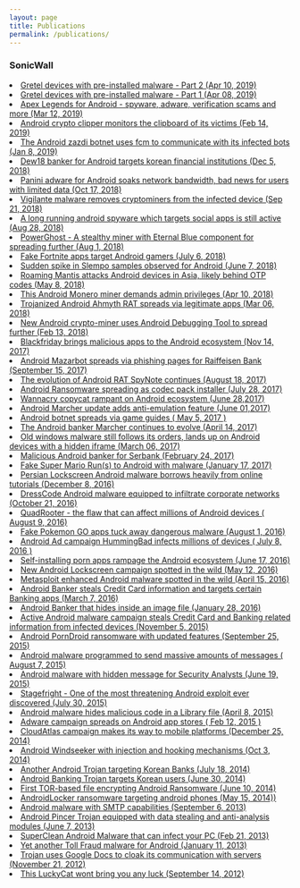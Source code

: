 ```yaml
---
layout: page
title: Publications
permalink: /publications/
---
```

### SonicWall
<li><a href="https://securitynews.sonicwall.com/xmlpost/analyzing-gretel-a7-android-device-for-pre-installed-malware-part-2/">Gretel devices with pre-installed malware - Part 2 (Apr 10, 2019)</a></li>
<li><a href="https://securitynews.sonicwall.com/xmlpost/analyzing-gretel-a7-android-device-for-pre-installed-malware-part-1/">Gretel devices with pre-installed malware - Part 1 (Apr 08, 2019)</a></li>
<li><a href="https://securitynews.sonicwall.com/xmlpost/apex-legends-for-android-spyware-adware-verification-scams-and-more/">Apex Legends for Android - spyware, adware, verification scams and more (Mar 12, 2019)</a></li>
<li><a href="https://securitynews.sonicwall.com/xmlpost/android-crypto-clipper-monitors-the-clipboard-of-its-victims/">Android crypto clipper monitors the clipboard of its victims (Feb 14, 2019)</a></li>
<li><a href="https://securitynews.sonicwall.com/xmlpost/the-android-zazdi-botnet-uses-fcm-to-communicate-with-its-infected-bots/">The Android zazdi botnet uses fcm to communicate with its infected bots (Jan 8, 2019)</a></li>
<li><a href="https://securitynews.sonicwall.com/xmlpost/dew18-banker-for-android-targets-korean-financial-institutions/">Dew18 banker for Android targets korean financial institutions (Dec 5, 2018)</a></li>
<li><a href="https://securitynews.sonicwall.com/xmlpost/panini-adware-for-android-soaks-network-bandwidth-bad-news-for-users-with-limited-data/">Panini adware for Android soaks network bandwidth, bad news for users with limited data (Oct 17, 2018)</a></li>
<li><a href="https://securitynews.sonicwall.com/xmlpost/vigilante-malware-removes-cryptominers-from-the-infected-device/">Vigilante malware removes cryptominers from the infected device (Sep 21, 2018)</a></li>
<li><a href="https://securitynews.sonicwall.com/xmlpost/a-long-running-android-spyware-which-targets-social-apps-is-still-active/">A long running android spyware which targets social apps is still active (Aug 28, 2018)</a></li>
<li><a href="https://securitynews.sonicwall.com/xmlpost/powerghost-a-stealthy-miner-with-eternal-blue-component-for-spreading-further/">PowerGhost - A stealthy miner with Eternal Blue component for spreading further (Aug 1, 2018)</a></li>
<li><a href="https://securitynews.sonicwall.com/xmlpost/fake-fortnite-apps-target-android-gamers/">Fake Fortnite apps target Android gamers (July 6, 2018)</a></li>
<li><a href="https://securitynews.sonicwall.com/xmlpost/sudden-spike-in-slempo-samples-observed-for-android-june-7-2018/">Sudden spike in Slempo samples observed for Android (June 7, 2018)</a></li>
<li><a href="https://securitynews.sonicwall.com/xmlpost/roaming-mantis-attacks-android-devices-in-asia-likely-behind-otp-codes-may-8-2018/">Roaming Mantis attacks Android devices in Asia, likely behind OTP codes (May 8, 2018) </a></li>
<li><a href="https://www.mysonicwall.com/SonicAlert/searchresults.aspx?ev=article&amp;id=1140">This Android Monero miner demands admin privileges (Apr 10, 2018)</a></li>
<li><a href="https://www.mysonicwall.com/SonicAlert/searchresults.aspx?ev=article&amp;id=1129">Trojanized Android Ahmyth RAT spreads via legitimate apps (Mar 06, 2018)</a></li>
<li><a href="https://www.mysonicwall.com/SonicAlert/searchresults.aspx?ev=article&amp;id=1123">New Android crypto-miner uses Android Debugging Tool to spread further (Feb 13, 2018)</a></li>
<li><a href="https://www.mysonicwall.com/SonicAlert/searchresults.aspx?ev=article&amp;id=1099">Blackfriday brings malicious apps to the Android ecosystem (Nov 14, 2017)</a></li>
<li><a href="https://www.mysonicwall.com/SonicAlert/searchresults.aspx?ev=article&amp;id=1079">Android Mazarbot spreads via phishing pages for Raiffeisen Bank (September 15, 2017)</a></li>
<li><a href="https://www.mysonicwall.com/SonicAlert/searchresults.aspx?ev=article&amp;id=1070">The evolution of Android RAT SpyNote continues (August 18, 2017)</a></li>
<li><a href="https://www.mysonicwall.com/SonicAlert/searchresults.aspx?ev=article&amp;id=1064">Android Ransomware spreading as codec pack installer (July 28, 2017)</a></li>
<li><a href="https://www.mysonicwall.com/SonicAlert/searchresults.aspx?ev=article&amp;id=1054">Wannacry copycat rampant on Android ecosystem (June 28,2017)</a></li>
<li><a href="https://www.mysonicwall.com/SonicAlert/searchresults.aspx?ev=article&amp;id=1047">Android Marcher update adds anti-emulation feature (June 01,2017)</a></li>
<li><a href="https://www.mysonicwall.com/SonicAlert/searchresults.aspx?ev=article&amp;id=1035">Android botnet spreads via game guides ( May 5, 2017 )</a></li>
<li><a href="https://www.mysonicwall.com/SonicAlert/searchresults.aspx?ev=article&amp;id=1027">The Android banker Marcher continues to evolve (April 14, 2017)</a></li>
<li><a href="https://www.mysonicwall.com/SonicAlert/searchresults.aspx?ev=article&amp;id=1012">Old windows malware still follows its orders, lands up on Android devices with a hidden iframe (March 06, 2017)</a></li>
<li><a href="https://www.mysonicwall.com/SonicAlert/searchresults.aspx?ev=article&amp;id=1008">Malicious Android banker for Serbank (February 24, 2017)</a></li>
<li><a href="https://www.mysonicwall.com/sonicalert/searchresults.aspx?ev=article&amp;id=998">Fake Super Mario Run(s) to Android with malware (January 17, 2017)</a></li>
<li><a href="https://www.mysonicwall.com/sonicalert/searchresults.aspx?ev=article&amp;id=988">Persian Lockscreen Android malware borrows heavily from online tutorials (December 8, 2016)</a></li>
<li><a href="https://www.mysonicwall.com/sonicalert/searchresults.aspx?ev=article&amp;id=978">DressCode Android malware equipped to infiltrate corporate networks (October 21, 2016)</a></li>
<li><a href="https://www.mysonicwall.com/sonicalert/searchresults.aspx?ev=article&amp;id=955">QuadRooter - the flaw that can affect millions of Android devices ( August 9, 2016)</a></li>
<li><a href="https://www.mysonicwall.com/sonicalert/searchresults.aspx?ev=article&amp;id=950">Fake Pokemon GO apps tuck away dangerous malware (August 1, 2016)</a></li>
<li><a href="https://www.mysonicwall.com/sonicalert/searchresults.aspx?ev=article&amp;id=944">Android Ad campaign HummingBad infects millions of devices ( July 8, 2016 )</a></li>
<li><a href="https://www.mysonicwall.com/sonicalert/searchresults.aspx?ev=article&amp;id=940">Self-installing porn apps rampage the Android ecosystem (June 17, 2016)</a></li>
<li><a href="https://www.mysonicwall.com/sonicalert/searchresults.aspx?ev=article&amp;id=929">New Android Lockscreen campaign spotted in the wild (May 12, 2016)</a></li>
<li><a href="https://www.mysonicwall.com/sonicalert/searchresults.aspx?ev=article&amp;id=920">Metasploit enhanced Android malware spotted in the wild (April 15, 2016)</a></li>
<li><a href="https://www.mysonicwall.com/sonicalert/searchresults.aspx?ev=article&amp;id=906">Android Banker steals Credit Card information and targets certain Banking apps (March 7, 2016)</a></li>
<li><a href="https://www.mysonicwall.com/sonicalert/searchresults.aspx?ev=article&amp;id=894">Android Banker that hides inside an image file (January 28, 2016)</a></li>
<li><a href="https://www.mysonicwall.com/sonicalert/searchresults.aspx?ev=article&amp;id=870">Active Android malware campaign steals Credit Card and Banking related information from infected devices (November 5, 2015)</a></li>
<li><a href="https://www.mysonicwall.com/sonicalert/searchresults.aspx?ev=article&amp;id=857">Android PornDroid ransomware with updated features (September 25, 2015)</a></li>
<li><a href="https://www.mysonicwall.com/sonicalert/searchresults.aspx?ev=article&amp;id=842">Android malware programmed to send massive amounts of messages ( August 7, 2015)</a></li>
<li><a href="https://www.mysonicwall.com/sonicalert/searchresults.aspx?ev=article&amp;id=825">Android malware with hidden message for Security Analysts (June 19, 2015)</a></li>
<li><a href="https://www.mysonicwall.com/sonicalert/searchresults.aspx?ev=article&amp;id=839">Stagefright - One of the most threatening Android exploit ever discovered (July 30, 2015)</a></li>
<li><a href="https://www.mysonicwall.com/sonicalert/searchresults.aspx?ev=article&amp;id=805">Android malware hides malicious code in a Library file (April 8, 2015)</a></li>
<li><a href="https://www.mysonicwall.com/sonicalert/searchresults.aspx?ev=article&amp;id=786">Adware campaign spreads on Android app stores ( Feb 12, 2015 )</a></li>
<li><a href="https://www.mysonicwall.com/sonicalert/searchresults.aspx?ev=article&amp;id=768">CloudAtlas campaign makes its way to mobile platforms (December 25, 2014)</a></li>
<li><a href="https://www.mysonicwall.com/sonicalert/searchresults.aspx?ev=article&amp;id=734">Android Windseeker with injection and hooking mechanisms (Oct 3, 2014)</a></li>
<li><a href="https://www.mysonicwall.com/sonicalert/searchresults.aspx?ev=article&amp;id=702">Another Android Trojan targeting Korean Banks (July 18, 2014)</a></li>
<li><a href="https://www.mysonicwall.com/sonicalert/searchresults.aspx?ev=article&amp;id=697">Android Banking Trojan targets Korean users (June 30, 2014)</a></li>
<li><a href="https://www.mysonicwall.com/sonicalert/searchresults.aspx?ev=article&amp;id=688">First TOR-based file encrypting Android Ransomware (June 10, 2014)</a></li>
<li><a href="https://www.mysonicwall.com/sonicalert/searchresults.aspx?ev=article&amp;id=679">AndroidLocker ransomware targeting android phones (May 15, 2014))</a></li>
<li><a href="https://www.mysonicwall.com/sonicalert/searchresults.aspx?ev=article&amp;id=596">Android malware with SMTP capabilities (September 6, 2013)</a></li>
<li><a href="https://www.mysonicwall.com/sonicalert/searchresults.aspx?ev=article&amp;id=566">Android Pincer Trojan equipped with data stealing and anti-analysis modules (June 7, 2013)</a></li>
<li><a href="https://www.mysonicwall.com/sonicalert/searchresults.aspx?ev=article&amp;id=534">SuperClean Android Malware that can infect your PC (Feb 21, 2013)</a></li>
<li><a href="https://www.mysonicwall.com/sonicalert/searchresults.aspx?ev=article&amp;id=516">Yet another Toll Fraud malware for Android (January 11, 2013)</a></li>
<li><a href="https://www.mysonicwall.com/sonicalert/searchresults.aspx?ev=article&amp;id=501">Trojan uses Google Docs to cloak its communication with servers (November 21, 2012)</a></li>
<li><a href="https://www.mysonicwall.com/sonicalert/searchresults.aspx?ev=article&amp;id=479">This LuckyCat wont bring you any luck (September 14, 2012)</a></li>
